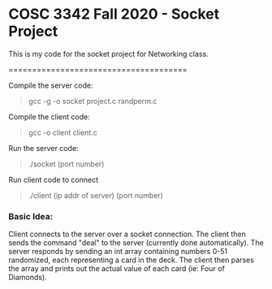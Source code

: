 # COSC 3342 Fall 2020 - Socket Project

This is my code for the socket project for Networking class.

======================================

Compile the server code:
> gcc -g -o socket project.c randperm.c

Compile the client code:
> gcc -o client client.c

Run the server code:
> ./socket (port number)

Run client code to connect
> ./client (ip addr of server) (port number)

### Basic Idea:
Client connects to the server over a socket connection. The client then sends the command "deal" to the server (currently done automatically). The server responds by sending an int array containing numbers 0-51 randomized, each representing a card in the deck. The client then parses the array and prints out the actual value of each card (ie: Four of Diamonds).